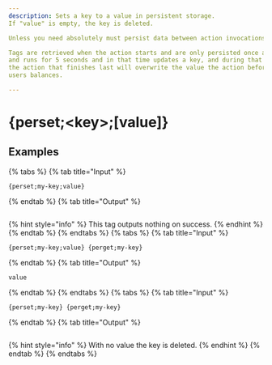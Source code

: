 ```yaml
---
description: Sets a key to a value in persistent storage. 
If "value" is empty, the key is deleted.

Unless you need absolutely must persist data between action invocations, you should use {set} and {get}.

Tags are retrieved when the action starts and are only persisted once an action finishes executing. That means that if you have an action that triggers
and runs for 5 seconds and in that time updates a key, and during that time the same action triggers again and writes to the same key as the previous action, 
the action that finishes last will overwrite the value the action before it set. This can have serious effects with things like an economy action that writes to
users balances.

---
```

# {perset;&lt;key>;[value]}
## Examples
{% tabs %}
{% tab title="Input" %}
```text
{perset;my-key;value}
```
{% endtab %}
{% tab title="Output" %}
```text

```
{% hint style="info" %}
This tag outputs nothing on success.
{% endhint %}
{% endtab %}
{% endtabs %}
{% tabs %}
{% tab title="Input" %}
```text
{perset;my-key;value} {perget;my-key}
```
{% endtab %}
{% tab title="Output" %}
```text
value
```
{% endtab %}
{% endtabs %}
{% tabs %}
{% tab title="Input" %}
```text
{perset;my-key} {perget;my-key}
```
{% endtab %}
{% tab title="Output" %}
```text

```
{% hint style="info" %}
With no value the key is deleted.
{% endhint %}
{% endtab %}
{% endtabs %}